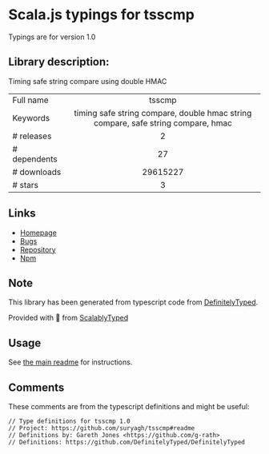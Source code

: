 
# Scala.js typings for tsscmp

Typings are for version 1.0

## Library description:
Timing safe string compare using double HMAC

|                    |                 |
| ------------------ | :-------------: |
| Full name          | tsscmp |
| Keywords           | timing safe string compare, double hmac string compare, safe string compare, hmac |
| # releases         | 2 |
| # dependents       | 27 |
| # downloads        | 29615227 |
| # stars            | 3 |

## Links
- [Homepage](https://github.com/suryagh/tsscmp#readme)
- [Bugs](https://github.com/suryagh/tsscmp/issues)
- [Repository](https://github.com/suryagh/tsscmp)
- [Npm](https://www.npmjs.com/package/tsscmp)
    


## Note
This library has been generated from typescript code from [DefinitelyTyped](https://definitelytyped.org).

Provided with :purple_heart: from [ScalablyTyped](https://github.com/oyvindberg/ScalablyTyped)

## Usage
See [the main readme](../../readme.md) for instructions.

## Comments

These comments are from the typescript definitions and might be useful:
```
// Type definitions for tsscmp 1.0
// Project: https://github.com/suryagh/tsscmp#readme
// Definitions by: Gareth Jones <https://github.com/g-rath>
// Definitions: https://github.com/DefinitelyTyped/DefinitelyTyped

```

